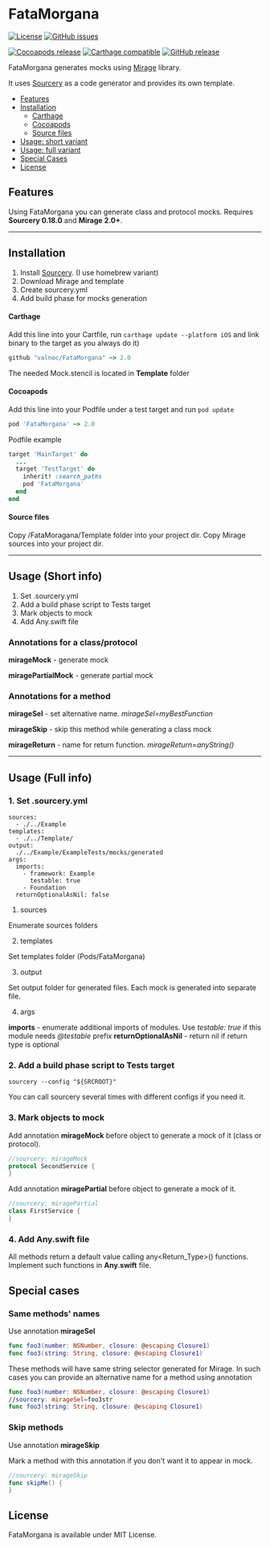 # FataMorgana
[![License](https://img.shields.io/github/license/valnoc/FataMorgana.svg)](https://github.com/valnoc/FataMorgana/blob/master/LICENSE) [![GitHub issues](https://img.shields.io/github/issues-raw/valnoc/FataMorgana.svg)](https://github.com/valnoc/FataMorgana/issues) 

[![Cocoapods release](https://img.shields.io/cocoapods/v/FataMorgana.svg)]() [![Carthage compatible](https://img.shields.io/badge/Carthage-compatible-4BC51D.svg?style=flat)](https://github.com/Carthage/Carthage) [![GitHub release](https://img.shields.io/github/release/valnoc/FataMorgana.svg)](https://github.com/valnoc/FataMorgana/releases) 

FataMorgana generates mocks using [Mirage](https://github.com/valnoc/Mirage) library.

It uses [Sourcery](https://github.com/krzysztofzablocki/Sourcery) as a code generator and provides its own template.

- [Features](#features)
- [Installation](#installation)
  - [Carthage](#carthage)
  - [Cocoapods](#cocoapods)
  - [Source files](#source-files)
- [Usage: short variant](#usage-short-info)
- [Usage: full variant](#usage-full-info)
- [Special Cases](#special-cases)
- [License](#license)

## Features
Using FataMorgana you can generate class and protocol mocks.
Requires **Sourcery 0.18.0** and **Mirage 2.0+**.

---
## Installation
1. Install [Sourcery](https://github.com/krzysztofzablocki/Sourcery). (I use homebrew variant)
2. Download Mirage and template
3. Create sourcery.yml
4. Add build phase for mocks generation

#### Carthage
Add this line into your Cartfile, run `carthage update --platform iOS` and link binary to the target as you always do it)
```ruby
github "valnoc/FataMorgana" ~> 2.0
```
The needed Mock.stencil is located in **Template** folder


#### Cocoapods
Add this line into your Podfile under a test target and run `pod update`
```ruby
pod 'FataMorgana' ~> 2.0
```

Podfile example
```ruby
target 'MainTarget' do
  ...
  target 'TestTarget' do
    inherit! :search_paths
    pod 'FataMorgana'
  end
end
```

#### Source files
Copy /FataMoragana/Template folder into your project dir.
Copy Mirage sources into your project dir.

---
## Usage (Short info)
1. Set .sourcery.yml
2. Add a build phase script to Tests target
3. Mark objects to mock
4. Add Any.swift file

### Annotations for a class/protocol

**mirageMock** - generate mock

**miragePartialMock** - generate partial mock

### Annotations for a method

**mirageSel** - set alternative name. *mirageSel=myBestFunction*

**mirageSkip** - skip this method while generating a class mock

**mirageReturn** - name for return function. *mirageReturn=anyString()*

---
## Usage (Full info)

### 1. Set .sourcery.yml
```
sources:
  - ./../Example
templates:
  - ./../Template/
output: 
  ./../Example/ExampleTests/mocks/generated
args:
  imports: 
    - framework: Example
      testable: true
    - Foundation
  returnOptionalAsNil: false
```
1. sources

Enumerate sources folders

2. templates

Set templates folder (Pods/FataMorgana)

3. output

Set output folder for generated files. Each mock is generated into separate file.

4. args

**imports** - enumerate additional imports of modules. Use *testable: true* if this module needs *@testable* prefix
**returnOptionalAsNil** - return nil if return type is optional

### 2. Add a build phase script to Tests target
```
sourcery --config "${SRCROOT}"
```
You can call sourcery several times with different configs if you need it.

### 3. Mark objects to mock
Add annotation **mirageMock** before object to generate a mock of it (class or protocol).
```swift
//sourcery: mirageMock
protocol SecondService {
}
```
Add annotation **miragePartial** before object to generate a mock of it.
```swift
//sourcery: miragePartial
class FirstService {
}
```
### 4. Add Any.swift file
All methods return a default value calling any<Return_Type>() functions.
Implement such functions in **Any.swift** file.

## Special cases
### Same methods' names
Use annotation **mirageSel**
```swift
func foo3(number: NSNumber, closure: @escaping Closure1)
func foo3(string: String, closure: @escaping Closure1)
```
These methods will have same string selector generated for Mirage.
In such cases you can provide an alternative name for a method using annotation
```swift
func foo3(number: NSNumber, closure: @escaping Closure1)
//sourcery: mirageSel=foo3str
func foo3(string: String, closure: @escaping Closure1)
```

### Skip methods
Use annotation **mirageSkip**

Mark a method with this annotation if you don't want it to appear in mock.
```swift
//sourcery: mirageSkip
func skipMe() {
}
```

## License
FataMorgana is available under MIT License.
